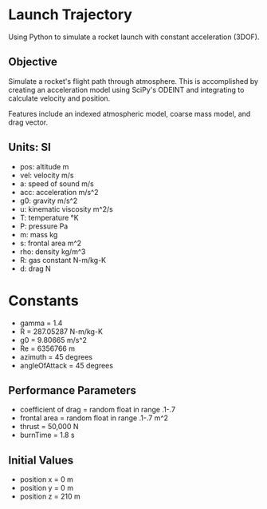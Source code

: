 # Launch Trajectory
Using Python to simulate a rocket launch with constant acceleration (3DOF).

## Objective
Simulate a rocket's flight path through atmosphere. This is accomplished by creating an acceleration model using SciPy's ODEINT and integrating to calculate velocity and position.

Features include an indexed atmospheric model, coarse mass model, and drag vector.

##  Units: SI
- pos:   altitude           m
- vel:   velocity           m/s
- a:     speed of sound     m/s
- acc:   acceleration       m/s^2
- g0:    gravity            m/s^2
- u:     kinematic viscosity   m^2/s
- T:     temperature        °K
- P:     pressure           Pa
- m:     mass               kg
- s:     frontal area       m^2
- rho:   density            kg/m^3
- R:     gas constant       N-m/kg-K
- d:     drag               N

# Constants
- gamma = 1.4
- R = 287.05287 N-m/kg-K
- g0 = 9.80665 m/s^2
- Re = 6356766 m
- azimuth = 45 degrees
- angleOfAttack = 45 degrees

## Performance Parameters
- coefficient of drag = random float in range .1-.7
- frontal area = random float in range .1-.7 m^2
- thrust = 50,000 N
- burnTime = 1.8 s

## Initial Values
- position x = 0 m
- position y = 0 m
- position z = 210 m
